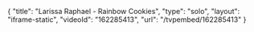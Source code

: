 {
    "title": "Larissa Raphael - Rainbow Cookies",
    "type": "solo",
    "layout": "iframe-static",
    "videoId": "162285413",
    "url": "\/tvpembed\/162285413"
}